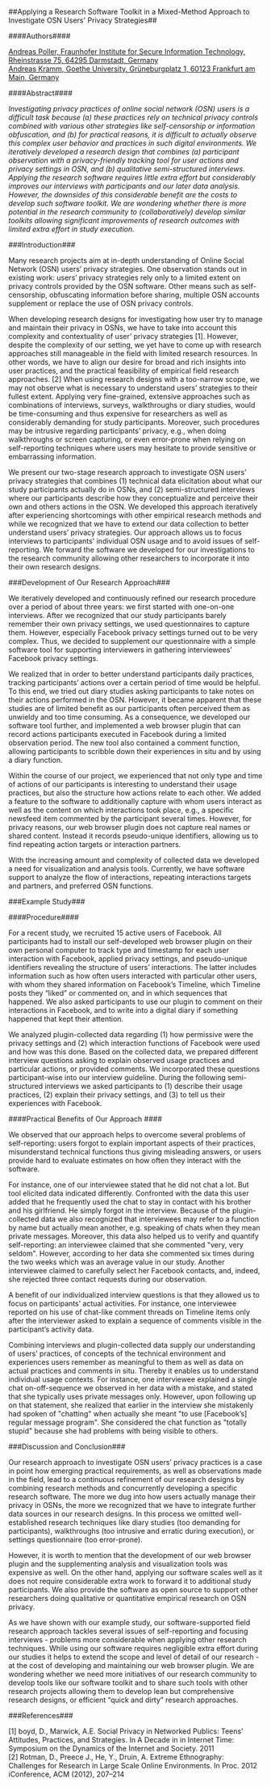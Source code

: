 ##Applying a Research Software Toolkit in a Mixed-Method Approach to Investigate OSN Users' Privacy Strategies##

####Authors####

[Andreas Poller, Fraunhofer Institute for Secure Information Technology, Rheinstrasse 75, 64295 Darmstadt, Germany](mailto:andreas.poller@sit.fraunhofer.de)   
[Andreas Kramm, Goethe University, Grüneburgplatz 1, 60123 Frankfurt am Main, Germany](mailto:akramm@rz.uni-frankfurt.de)
  
####Abstract####

_Investigating privacy practices of online social network (OSN) users is a difficult task because (a) these practices rely on technical privacy controls combined with various other strategies like self-censorship or information obfuscation, and (b) for practical reasons, it is difficult to actually observe this complex user behavior and practices in such digital environments. We iteratively developed a research design that combines (a) participant observation with a privacy-friendly tracking tool for user actions and privacy settings in OSN, and (b) qualitative semi-structured interviews. Applying the research software requires little extra effort but considerably improves our interviews with participants and our later data analysis. However, the downsides of this considerable benefit are the costs to develop such software toolkit. We are wondering whether there is more potential in the research community to (collaboratively) develop similar toolkits allowing significant improvements of research outcomes with limited extra effort in study execution._

###Introduction###

Many research projects aim at in-depth understanding of Online Social Network (OSN) users’ privacy strategies. One observation stands out in existing work: users’ privacy strategies rely only to a limited extent on privacy controls provided by the OSN software. Other means such as self-censorship, obfuscating information before sharing, multiple OSN accounts supplement or replace the use of OSN privacy controls.

When developing research designs for investigating how user try to manage and maintain their privacy in OSNs, we have to take into account this complexity and contextuality of user’ privacy strategies [1]. However, despite the complexity of our setting, we yet have to come up with research approaches still manageable in the field with limited research resources. In other words, we have to align our desire for broad and rich insights into user practices, and the practical feasibility of empirical field research approaches. [2] When using research designs with a too-narrow scope, we may not observe what is necessary to understand users’ strategies to their fullest extent. Applying very fine-grained, extensive approaches such as combinations of interviews, surveys, walkthroughs or diary studies, would be time-consuming and thus expensive for researchers as well as considerably demanding for study participants. Moreover, such procedures may be intrusive regarding participants’ privacy, e.g., when doing walkthroughs or screen capturing, or even error-prone when relying on self-reporting techniques where users may hesitate to provide sensitive or embarrassing information.

We present our two-stage research approach to investigate OSN users’ privacy strategies that combines (1) technical data elicitation about what our study participants actually do in OSNs, and (2) semi-structured interviews where our participants describe how they conceptualize and perceive their own and others actions in the OSN. We developed this approach iteratively after experiencing shortcomings with other empirical research methods and while we recognized that we have to extend our data collection to better understand users’ privacy strategies. Our approach allows us to focus interviews to participants' individual OSN usage and to avoid issues of self-reporting. We forward the software we developed for our investigations to the research community allowing other researchers to incorporate it into their own research designs.

###Development of Our Research Approach###

We iteratively developed and continuously refined our research procedure over a period of about three years: we first started with one-on-one interviews. After we recognized that our study participants barely remember their own privacy settings, we used questionnaires to capture them. However, especially Facebook privacy settings turned out to be very complex. Thus, we decided to supplement our questionnaire with a simple software tool for supporting interviewers in gathering interviewees’ Facebook privacy settings.

We realized that in order to better understand participants daily practices, tracking participants’ actions over a certain period of time would be helpful. To this end, we tried out diary studies asking participants to take notes on their actions performed in the OSN. However, it became apparent that these studies are of limited benefit as our participants often perceived them as unwieldy and too time consuming. As a consequence, we developed our software tool further, and implemented a web browser plugin that can record actions participants executed in Facebook during a limited observation period. The new tool also contained a comment function, allowing participants to scribble down their experiences in situ and by using a diary function.

Within the course of our project, we experienced that not only type and time of actions of our participants is interesting to understand their usage practices, but also the structure how actions relate to each other. We added a feature to the software to additionally capture with whom users interact as well as the content on which interactions took place, e.g., a specific newsfeed item commented by the participant several times. However, for privacy reasons, our web browser plugin does not capture real names or shared content. Instead it records pseudo-unique identifiers, allowing us to find repeating action targets or interaction partners.  

With the increasing amount and complexity of collected data we developed a need for visualization and analysis tools. Currently, we have software support to analyze the flow of interactions, repeating interactions targets and partners, and preferred OSN functions.  

###Example Study###

####Procedure####

For a recent study, we recruited 15 active users of Facebook. All participants had to install our self-developed web browser plugin on their own personal computer to track type and timestamp for each user interaction with Facebook, applied privacy settings, and pseudo-unique identifiers revealing the structure of users’ interactions. The latter includes information such as how often users interacted with particular other users, with whom they shared information on Facebook’s Timeline, which Timeline posts they “liked” or commented on, and in which sequences that happened. We also asked participants to use our plugin to comment on their interactions in Facebook, and to write into a digital diary if something happened that kept their attention.

We analyzed plugin-collected data regarding (1) how permissive were the privacy settings and (2) which interaction functions of Facebook were used and how was this done. Based on the collected data, we prepared different interview questions asking to explain observed usage practices and particular actions, or provided comments. We incorporated these questions participant-wise into our interview guideline. During the following semi-structured interviews we asked participants to (1) describe their usage practices, (2) explain their privacy settings, and (3) to tell us their experiences with Facebook. 

####Practical Benefits of Our Approach ####

We observed that our approach helps to overcome several problems of self-reporting: users forgot to explain important aspects of their practices, misunderstand technical functions thus giving misleading answers, or users provide hard to evaluate estimates on how often they interact with the software.  

For instance, one of our interviewee stated that he did not chat a lot. But tool elicited data indicated differently. Confronted with the data this user added that he frequently used the chat to stay in contact with his brother and his girlfriend. He simply forgot in the interview. Because of the plugin-collected data we also recognized that interviewees may refer to a function by name but actually mean another, e.g. speaking of chats when they mean private messages. Moreover, this data also helped us to verify and quantify self-reporting: an interviewee claimed that she commented "very, very seldom". However, according to her data she commented six times during the two weeks which was an average value in our study. Another interviewee claimed to carefully select her Facebook contacts, and, indeed, she rejected three contact requests during our observation.

A benefit of our individualized interview questions is that they allowed us to focus on participants’ actual activities. For instance, one interviewee reported on his use of chat-like comment threads on Timeline items only after the interviewer asked to explain a sequence of comments visible in the participant’s activity data.

Combining interviews and plugin-collected data supply our understanding of users’ practices, of concepts of the technical environment and experiences users remember as meaningful to them as well as data on actual practices and comments in situ. Thereby it enables us to understand individual usage contexts. For instance, one interviewee explained a single chat on-off-sequence we observed in her data with a mistake, and stated that she typically uses private messages only. However, upon following up on that statement, she realized that earlier in the interview she mistakenly had spoken of "chatting" when actually she meant "to use [Facebook’s] regular message program". She considered the chat function as "totally stupid" because she had problems with being visible to others.  

###Discussion and Conclusion###

Our research approach to investigate OSN users’ privacy practices is a case in point how emerging practical requirements, as well as observations made in the field, lead to a continuous refinement of our research designs by combining research methods and concurrently developing a specific research software. The more we dug into how users actually manage their privacy in OSNs, the more we recognized that we have to integrate further data sources in our research designs. In this process we omitted well-established research techniques like diary studies (too demanding for participants), walkthroughs (too intrusive and erratic during execution), or settings questionnaire (too error-prone).

However, it is worth to mention that the development of our web browser plugin and the supplementing analysis and visualization tools was expensive as well. On the other hand, applying our software scales well as it does not require considerable extra work to forward it to additional study participants. We also provide the software as open source to support other researchers doing qualitative or quantitative empirical research on OSN privacy.

As we have shown with our example study, our software-supported field research approach tackles several issues of self-reporting and focusing interviews - problems more considerable when applying other research techniques. While using our software requires negligible extra effort during our studies it helps to extend the scope and level of detail of our research - at the cost of developing and maintaining our web browser plugin. We are wondering whether we need more initiatives of our research community to develop tools like our software toolkit and to share such tools with other research projects allowing them to develop lean but comprehensive research designs, or efficient “quick and dirty” research approaches. 

###References###

[1] boyd, D., Marwick, A.E. Social Privacy in Networked Publics: Teens’ Attitudes, Practices, and Strategies. In A Decade in in Internet Time: Symposium on the Dynamics of the Internet and Society. 2011   
[2] Rotman, D., Preece J., He, Y., Druin, A. Extreme Ethnography: Challenges for Research in Large Scale Online Environments. In Proc. 2012 iConference, ACM (2012), 207–214
